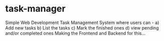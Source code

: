 # task-manager
Simple Web Development Task Management System where users can -
a) Add new tasks 
b) List the tasks
c) Mark the finished ones
d) view pending and/or completed ones 
Making the Frontend and Backend for this...
